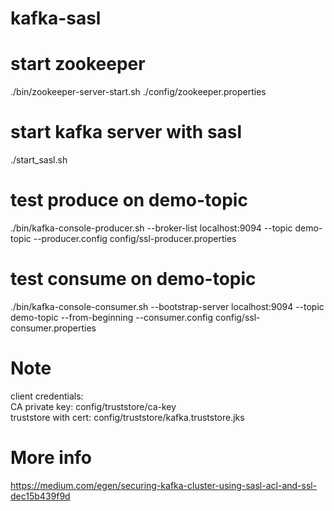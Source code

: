 # kafka-sasl

# start zookeeper
./bin/zookeeper-server-start.sh ./config/zookeeper.properties

# start kafka server with sasl
./start_sasl.sh

# test produce on demo-topic
./bin/kafka-console-producer.sh --broker-list localhost:9094 --topic demo-topic --producer.config config/ssl-producer.properties

# test consume on demo-topic
./bin/kafka-console-consumer.sh --bootstrap-server localhost:9094 --topic demo-topic --from-beginning --consumer.config config/ssl-consumer.properties

# Note
client credentials:\
CA private key: config/truststore/ca-key\
truststore with cert: config/truststore/kafka.truststore.jks

# More info
https://medium.com/egen/securing-kafka-cluster-using-sasl-acl-and-ssl-dec15b439f9d
